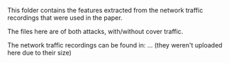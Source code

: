 This folder contains the features extracted from the network traffic recordings that were used in the paper.

The files here are of both attacks, with/without cover traffic.

The network traffic recordings can be found in: ... (they weren't uploaded here due to their size)
